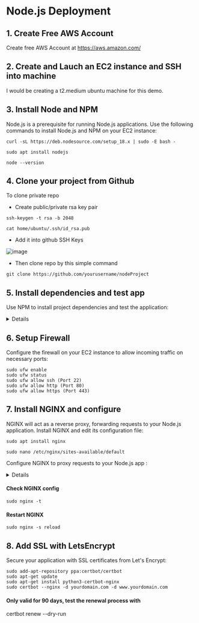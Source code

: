 # Node.js Deployment

## 1. Create Free AWS Account
Create free AWS Account at https://aws.amazon.com/

## 2. Create and Lauch an EC2 instance and SSH into machine
I would be creating a t2.medium ubuntu machine for this demo.

## 3. Install Node and NPM

Node.js is a prerequisite for running Node.js applications. Use the following commands to install Node.js and NPM on your EC2 instance:

```script
curl -sL https://deb.nodesource.com/setup_18.x | sudo -E bash -
```
```script
sudo apt install nodejs
```
```script 
node --version
```

## 4. Clone your project from Github

To clone private repo
 - Create public/private rsa key pair

```sript
ssh-keygen -t rsa -b 2048
```


```sript
cat home/ubuntu/.ssh/id_rsa.pub
```

 - Add it into github SSH Keys

![image](https://github.com/Rahul-Prasad-07/Aws-Deployment/assets/99068989/17069fc0-dc72-4093-a0f6-c97f1830bc89)

- Then clone repo by this simple command

```script
git clone https://github.com/yourusername/nodeProject
```

## 5. Install dependencies and test app

Use NPM to install project dependencies and test the application:

<details>

```script
sudo npm i pm2 -g
pm2 start index

#### Other pm2 commands
pm2 show app
pm2 status
pm2 restart app
pm2 stop app
pm2 logs (Show log stream)
pm2 flush (Clear logs)

#### To make sure app starts when reboot
pm2 startup ubuntu
```

Additionally, familiarize yourself with PM2 commands for managing Node.js processes effectively

</details>




## 6. Setup Firewall

Configure the firewall on your EC2 instance to allow incoming traffic on necessary ports:

```script
sudo ufw enable
sudo ufw status
sudo ufw allow ssh (Port 22)
sudo ufw allow http (Port 80)
sudo ufw allow https (Port 443)
```


## 7. Install NGINX and configure

NGINX will act as a reverse proxy, forwarding requests to your Node.js application. Install NGINX and edit its configuration file:

```script
sudo apt install nginx
```
```script
sudo nano /etc/nginx/sites-available/default
```

Configure NGINX to proxy requests to your Node.js app :

<details>

```scripts

    server_name yourdomain.com www.yourdomain.com;

    location / {
        proxy_pass http://localhost:8001; #whatever port your app runs on
        proxy_http_version 1.1;
        proxy_set_header Upgrade $http_upgrade;
        proxy_set_header Connection 'upgrade';
        proxy_set_header Host $host;
        proxy_cache_bypass $http_upgrade;
    }
```

</details>

#### Check NGINX config

```scripts
sudo nginx -t
```
#### Restart NGINX

```scripts
sudo nginx -s reload
```

## 8. Add SSL with LetsEncrypt

Secure your application with SSL certificates from Let's Encrypt:

```scripts
sudo add-apt-repository ppa:certbot/certbot
sudo apt-get update
sudo apt-get install python3-certbot-nginx
sudo certbot --nginx -d yourdomain.com -d www.yourdomain.com
```

#### Only valid for 90 days, test the renewal process with
certbot renew --dry-run
